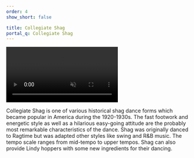 ```yaml
---
order: 4
show_short: false

title: Collegiate Shag
portal_q: Collegiate Shag
---
```


<div class="article-media">
	<a href="https://www.youtube.com/watch?v=i97J1c943LY" target="_blank">
		<video playsinline autoplay muted loop>
			<source alt="{{ site.title }}" src="{{ site.urlvid }}shag.webm" type="video/webm" />
		</video>
	</a>
</div>

Collegiate Shag is one of various historical shag dance forms which became popular in America during the 1920-1930s. The fast footwork and energetic style as well as a hilarious easy-going attitude are the probably most remarkable characteristics of the dance. Shag was originally danced to Ragtime but was adapted other styles like swing and R&B music. The tempo scale ranges from mid-tempo to upper tempos. Shag can also provide Lindy hoppers with some new ingredients for their dancing.
